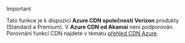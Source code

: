 > [!IMPORTANT]
> Tato funkce je k dispozici **Azure CDN společnosti Verizon** produkty (Standard a Premium). V **Azure CDN od Akamai** není podporován.  Porovnání funkcí CDN najdete v tématu [přehled CDN Azure](../articles/cdn/cdn-overview.md#azure-cdn-features).
